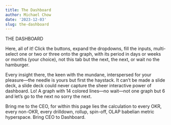 ```yaml
---
title: The Dashboard
author: Michael Chow
date: '2023-12-03'
slug: the-dashboard
---
```


THE DASHBOARD

Here, all of it! Click the buttons, expand the dropdowns, fill the inputs, multi-select one or two or three onto the graph, with its period in days or weeks or months (your choice), not this tab but the next, the next, or wait no the hamburger.

Every insight there, the keen with the mundane, interspersed for your pleasure—the needle is yours but first the haystack. It can’t be made a slide deck, a slide deck could never capture the sheer interactive power of dashboard. Lo! A graph with 14 colored lines—no wait—not one graph but 6 and let’s go to the next no sorry the next.

Bring me to the CEO, for within this page lies the calculation to every OKR, every non-OKR, every drilldown, rollup, spin-off, OLAP babelian metric hyperspace. Bring CEO to Dashboard.
